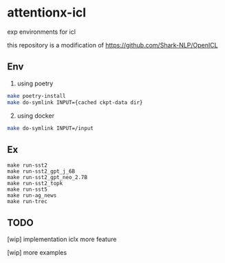 # attentionx-icl

exp environments for icl

this repository is a modification of https://github.com/Shark-NLP/OpenICL


## Env

1. using poetry 
```bash
make poetry-install
make do-symlink INPUT={cached ckpt-data dir}
```

2. using docker
```bash
make do-symlink INPUT=/input

```


## Ex

```
make run-sst2
make run-sst2_gpt_j_6B
make run-sst2_gpt_neo_2.7B
make run-sst2_topk
make run-sst5
make run-ag_news
make run-trec
```


## TODO

[wip] implementation iclx more feature

[wip] more examples
